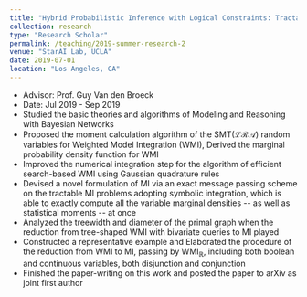 ```yaml
---
title: "Hybrid Probabilistic Inference with Logical Constraints: Tractability and Message Passing"
collection: research
type: "Research Scholar"
permalink: /teaching/2019-summer-research-2
venue: "StarAI Lab, UCLA"
date: 2019-07-01
location: "Los Angeles, CA"
---
```

* Advisor: Prof. Guy Van den Broeck
* Date: Jul 2019 - Sep 2019
* Studied the basic theories and algorithms of Modeling and Reasoning with Bayesian Networks
* Proposed the moment calculation algorithm of the SMT($\mathcal{LRA}$) random variables for Weighted Model Integration (WMI), Derived the marginal probability density function for WMI
* Improved the numerical integration step for the algorithm of efficient search-based WMI using Gaussian quadrature rules
* Devised a novel formulation of MI via an exact message passing scheme on the tractable MI problems adopting symbolic integration,  which is able to exactly compute all the variable marginal densities -- as well as statistical moments -- at once
* Analyzed the treewidth and diameter of the primal graph when the reduction from tree-shaped WMI with bivariate queries to MI played
* Constructed a representative example and Elaborated the procedure of the reduction from WMI to MI, passing by WMI$_{\mathbb{R}}$, including both boolean and continuous variables, both disjunction and conjunction 
* Finished the paper-writing on this work and posted the paper to arXiv as joint first author
